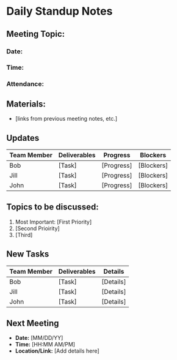 # Daily Standup Notes
## Meeting Topic:
### Date: 
### Time:
### Attendance:

## Materials:
- [links from previous meeting notes, etc.]

## Updates

| Team Member | Deliverables | Progress | Blockers |
|----------|----------|----------|----------|
| Bob | [Task] | [Progress]| [Blockers] |
| Jill | [Task] | [Progress]| [Blockers] |
| John | [Task] | [Progress]| [Blockers] |

## Topics to be discussed:
1. Most Important: [First Priority]
2. [Second Prioirity]
3. [Third]


## New Tasks

| Team Member | Deliverables | Details |
|----------|----------|----------|
| Bob | [Task] | [Details]|
| Jill | [Task] | [Details]|
| John | [Task] | [Details]|

## Next Meeting
- **Date:** [MM/DD/YY]
- **Time:** [HH:MM AM/PM]
- **Location/Link:** [Add details here]